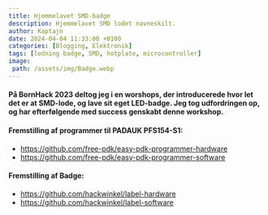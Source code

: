 ```yaml
---
title: Hjemmelavet SMD-badge
description: Hjemmelavet SMD lodet navneskilt.
author: Kaptajn
date: 2024-04-04 11:33:00 +0100
categories: [Blogging, Elektronik]
tags: [lodning badge, SMD, hotplate, microcontroller]
image:
 path: /assets/img/Badge.webp
---
```


#### På BornHack 2023 deltog jeg i en worshops, der introducerede hvor let det er at SMD-lode, og lave sit eget LED-badge. Jeg tog udfordringen op, og har efterfølgende med success genskabt denne workshop.

#### Fremstilling af programmer til PADAUK PFS154-S1:

* <https://github.com/free-pdk/easy-pdk-programmer-hardware>
* <https://github.com/free-pdk/easy-pdk-programmer-software>

#### Fremstilling af Badge:

* <https://github.com/hackwinkel/label-hardware>
* <https://github.com/hackwinkel/label-software>

